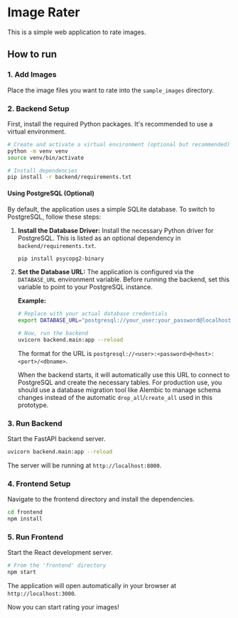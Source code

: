 # Image Rater

This is a simple web application to rate images.

## How to run

### 1. Add Images
Place the image files you want to rate into the `sample_images` directory.

### 2. Backend Setup
First, install the required Python packages. It's recommended to use a virtual environment.

```bash
# Create and activate a virtual environment (optional but recommended)
python -m venv venv
source venv/bin/activate 

# Install dependencies
pip install -r backend/requirements.txt
```

#### Using PostgreSQL (Optional)

By default, the application uses a simple SQLite database. To switch to PostgreSQL, follow these steps:

1.  **Install the Database Driver:**
    Install the necessary Python driver for PostgreSQL. This is listed as an optional dependency in `backend/requirements.txt`.

    ```bash
    pip install psycopg2-binary
    ```

2.  **Set the Database URL:**
    The application is configured via the `DATABASE_URL` environment variable. Before running the backend, set this variable to point to your PostgreSQL instance.

    **Example:**
    ```bash
    # Replace with your actual database credentials
    export DATABASE_URL="postgresql://your_user:your_password@localhost:5432/image_rater_db"
    
    # Now, run the backend
    uvicorn backend.main:app --reload
    ```

    The format for the URL is `postgresql://<user>:<password>@<host>:<port>/<dbname>`.

    When the backend starts, it will automatically use this URL to connect to PostgreSQL and create the necessary tables. For production use, you should use a database migration tool like Alembic to manage schema changes instead of the automatic `drop_all`/`create_all` used in this prototype.


### 3. Run Backend
Start the FastAPI backend server.

```bash
uvicorn backend.main:app --reload
```
The server will be running at `http://localhost:8000`.

### 4. Frontend Setup
Navigate to the frontend directory and install the dependencies.

```bash
cd frontend
npm install
```

### 5. Run Frontend
Start the React development server.

```bash
# From the 'frontend' directory
npm start
```
The application will open automatically in your browser at `http://localhost:3000`.

Now you can start rating your images!
